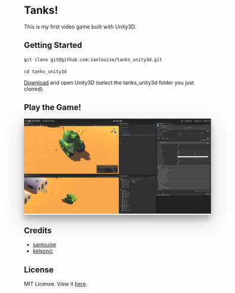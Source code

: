 # Tanks!

This is my first video game built with Unity3D.

## Getting Started

```
git clone git@github.com:sanlouise/tanks_unity3d.git

cd tanks_unity3d
```

[Download](https://unity3d.com) and open Unity3D (select the tanks_unity3d folder you just cloned).

## Play the Game!

<div style="box-shadow: 0 12px 15px 0 rgba(0,0,0,0.24),0 17px 50px 0 rgba(0,0,0,0.19);"><a href="http://sandrahallie.com" alt="Sandra Hallie"><center><img src="readme_images/readme.png" alt="Tanks!" /></center></a></div>

## Credits

* [sanlouise](https://github.com/sanlouise)
* [kelsonic](https://github.com/kelsonic)

## License

MIT License. View it [here](LICENSE).
